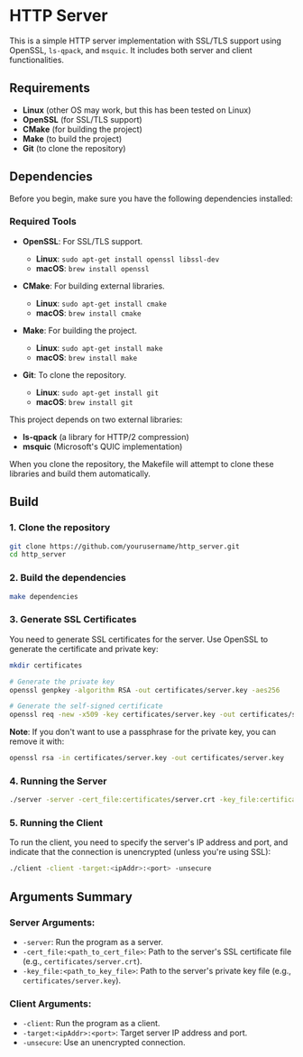 # HTTP Server

This is a simple HTTP server implementation with SSL/TLS support using OpenSSL, `ls-qpack`, and `msquic`. It includes both server and client functionalities.

## Requirements

- **Linux** (other OS may work, but this has been tested on Linux)
- **OpenSSL** (for SSL/TLS support)
- **CMake** (for building the project)
- **Make** (to build the project)
- **Git** (to clone the repository)

## Dependencies

Before you begin, make sure you have the following dependencies installed:

### Required Tools

- **OpenSSL**: For SSL/TLS support.

  - **Linux**: `sudo apt-get install openssl libssl-dev`
  - **macOS**: `brew install openssl`

- **CMake**: For building external libraries.

  - **Linux**: `sudo apt-get install cmake`
  - **macOS**: `brew install cmake`

- **Make**: For building the project.

  - **Linux**: `sudo apt-get install make`
  - **macOS**: `brew install make`

- **Git**: To clone the repository.
  - **Linux**: `sudo apt-get install git`
  - **macOS**: `brew install git`

This project depends on two external libraries:

- **ls-qpack** (a library for HTTP/2 compression)
- **msquic** (Microsoft's QUIC implementation)

When you clone the repository, the Makefile will attempt to clone these libraries and build them automatically.

## Build

### 1. Clone the repository

```bash
git clone https://github.com/yourusername/http_server.git
cd http_server
```

### 2. Build the dependencies

```bash
make dependencies
```

### 3. Generate SSL Certificates

You need to generate SSL certificates for the server. Use OpenSSL to generate the certificate and private key:

```bash
mkdir certificates

# Generate the private key
openssl genpkey -algorithm RSA -out certificates/server.key -aes256

# Generate the self-signed certificate
openssl req -new -x509 -key certificates/server.key -out certificates/server.crt -days 365
```

**Note**: If you don't want to use a passphrase for the private key, you can remove it with:

```bash
openssl rsa -in certificates/server.key -out certificates/server.key
```

### 4. Running the Server

```bash
./server -server -cert_file:certificates/server.crt -key_file:certificates/server.key
```

### 5. Running the Client

To run the client, you need to specify the server's IP address and port, and indicate that the connection is unencrypted (unless you're using SSL):

```bash
./client -client -target:<ipAddr>:<port> -unsecure
```

## Arguments Summary

### Server Arguments:

- `-server`: Run the program as a server.
- `-cert_file:<path_to_cert_file>`: Path to the server's SSL certificate file (e.g., `certificates/server.crt`).
- `-key_file:<path_to_key_file>`: Path to the server's private key file (e.g., `certificates/server.key`).

### Client Arguments:

- `-client`: Run the program as a client.
- `-target:<ipAddr>:<port>`: Target server IP address and port.
- `-unsecure`: Use an unencrypted connection.

